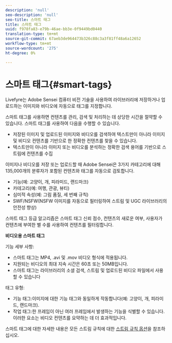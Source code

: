 ```yaml
---
description: 'null'
seo-description: 'null'
seo-title: 스마트 태그
title: 스마트 태그
uuid: f978fa83-e79b-46ae-bb3e-0f9449bd0440
translation-type: tm+mt
source-git-commit: 67aeb3de964473b326c88c3a3f81ff48a6a12652
workflow-type: tm+mt
source-wordcount: '275'
ht-degree: 0%

---
```



# 스마트 태그{#smart-tags}

Livefyre는 Adobe Sensei 컴퓨터 비전 기술을 사용하여 라이브러리에 저장하거나 업로드하는 이미지와 비디오에 자동으로 태그를 지정합니다.

스마트 태그를 사용하면 컨텐츠를 관리, 검색 및 처리하는 데 상당한 시간을 절약할 수 있습니다. 스마트 태그를 사용하여 다음을 수행할 수 있습니다.

* 저장된 이미지 및 업로드된 이미지와 비디오를 검색하여 텍스트만이 아니라 이미지 및 비디오 컨텐츠를 기반으로 한 정확한 컨텐츠를 찾을 수 있습니다.
* 텍스트만이 아니라 이미지 또는 비디오를 분석하는 정확한 검색 용어를 기반으로 스트림에 컨텐츠를 수집

이미지나 비디오를 저장 또는 업로드할 때 Adobe Sensei은 3가지 카테고리에 대해 135,000개의 분류자가 포함된 컨텐츠와 태그를 자동으로 검토합니다.

* 기능(예: 고양이, 개, 피라미드, 랜드마크)
* 카테고리(예: 여행, 관광, 뷰티)
* 심미적 속성(예: 그림 품질, 세 번째 규칙)
* SWF/NSFW(NSFW 이미지를 자동으로 필터링하여 스트림 및 UGC 라이브러리의 안전성 향상)

스마트 태그 등급 알고리즘은 스마트 태그 신뢰 점수, 컨텐츠의 새로운 여부, 사용자가 컨텐츠에 부여한 별 수를 사용하여 컨텐츠를 필터링합니다.

**비디오용 스마트 태그**

기능 세부 사항:

* 스마트 태그는 MP4, .avi 및 .mov 비디오 형식에 적용됩니다.
* 지원되는 비디오의 최대 지속 시간은 60초 또는 50MB입니다.
* 스마트 태그는 라이브러리의 소셜 검색, 스트림 및 업로드된 비디오 파일에서 사용할 수 있습니다

태그 유형:

* 기능 태그:이미지에 대한 기능 태그와 동일하게 작동합니다(예: 고양이, 개, 피라미드, 랜드마크).
* 작업 태그:한 프레임이 아닌 여러 프레임에서 발생하는 기능을 식별할 수 있습니다. 이러한 요소는 비디오 컨텐츠를 요약하는 데 더 효과적입니다.

스마트 태그에 대한 자세한 내용은 모든 스트림 규칙에 대한 [스트림 규칙 옵션](../../c-streams/c-stream-rule-options-for-all-stream-rules.md#c_stream_rule_options_for_all_stream_rules)을 참조하십시오.
